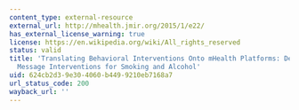 ```yaml
---
content_type: external-resource
external_url: http://mhealth.jmir.org/2015/1/e22/
has_external_license_warning: true
license: https://en.wikipedia.org/wiki/All_rights_reserved
status: valid
title: 'Translating Behavioral Interventions Onto mHealth Platforms: Developing Text
  Message Interventions for Smoking and Alcohol'
uid: 624cb2d3-9e30-4060-b449-9210eb7168a7
url_status_code: 200
wayback_url: ''
---
```

